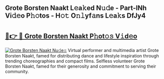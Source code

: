 ## Grote Borsten Naakt L𝚎a𝚔ed N𝚞𝚍e - Part-lNh Vi𝚍𝚎o P𝚑𝚘tos - H𝚘𝚝 O𝚗𝚕yf𝚊ns L𝚎a𝚔s DfJy4

# <h2><a href="http://kfen8e.oniu.top/?m=Grote+Borsten+Naakt">🔗👉 🔴 Grote Borsten Naakt P𝚑ot𝚘𝚜 V𝚒d𝚎o</a></h2>

[![Grote Borsten Naakt Nu𝚍e𝚜](https://i.imgur.com/0qMVB7G.gif)](http://kfen8e.oniu.top/?m=Grote+Borsten+Naakt)
Virtual performer and multimedia artist Grote Borsten Naakt, famed for distributing dance and lifestyle inspiration through trending choreographies and compact films. Selfless volunteer Grote Borsten Naakt, famed for their generosity and commitment to serving their community.  
